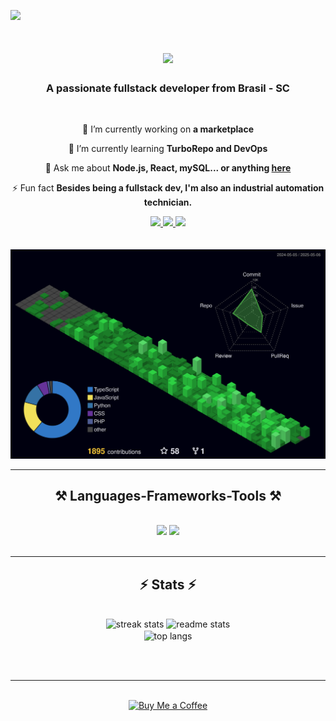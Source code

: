 ![](https://komarev.com/ghpvc/?username=Faccin27&color=006bed)

<h1 align="center">
    <img src="https://readme-typing-svg.herokuapp.com/?font=Righteous&size=35&center=true&vCenter=true&width=500&height=70&duration=4000&lines=Hi+There!+👋;+I'm+Guilherme+Faccin!;" />
</h1>

<h3 align="center">A passionate fullstack developer from Brasil - SC</h3>

<br/>

<div align="center">
 
 🔭 I’m currently working on **a marketplace**
 
 🌱 I’m currently learning **TurboRepo and DevOps**

💬 Ask me about **Node.js, React, mySQL... or anything [here](https://github.com/Faccin27/Faccin27/issues)**

⚡ Fun fact **Besides being a fullstack dev, I'm also an industrial automation technician.**

 </div>
 
<div align="center"> 
  <a href="mailto:gfaccin27@gmail.com">
    <img src="https://img.shields.io/badge/Gmail-333333?style=for-the-badge&logo=gmail&logoColor=red" />
  </a>
  <a href="https://www.linkedin.com/in/guilherme-faccin-5b71a5172/" target="_blank">
    <img src="https://img.shields.io/badge/LinkedIn-0077B5?style=for-the-badge&logo=linkedin&logoColor=white" target="_blank" />
  </a>
  <a href="https://faccindev.pro" target="_blank">
     <img src="https://img.shields.io/badge/Portfolio-FF5722?style=for-the-badge&logo=todoist&logoColor=white" target="_blank" /> 
  </a>
    <br/>    <br/>    <br/>  
  <img src="./profile-3d-contrib/profile-night-green.svg" />
</div>



 <hr/>
 
<h2 align="center">⚒️ Languages-Frameworks-Tools ⚒️</h2>
<br/>
<div align="center">
    <img src="https://skillicons.dev/icons?i=react,nextjs,vue,nodejs,python,typescript,javascript,tailwind,electron,bootstrap,html,css" />
    <img src="https://skillicons.dev/icons?i=git,vercel,heroku,prisma,express,mysql,postgres,sequelize,discord,docker,figma" /><br>
</div>

<br/>

<hr/>

<h2 align="center">⚡ Stats ⚡</h2>
<br>
<div align="center">
  <img width="390" height="150" src="https://streak-stats.demolab.com?user=Faccin27&theme=react&border=true&border_radius=10" alt="streak stats" />
  <img width="390" height="150" src="https://github-readme-stats.vercel.app/api?username=Faccin27&count_private=true&show_icons=true&theme=react&rank_icon=github&border_radius=10" alt="readme stats" />
  <br/>
  <img width="325" height="150" align="center" src="https://github-readme-stats.vercel.app/api/top-langs/?username=Faccin27&hide=HTML&langs_count=8&layout=compact&theme=react&border_radius=10&size_weight=0.5&count_weight=0.5&exclude_repo=github-readme-stats" alt="top langs" />
</div>

<br/><br/>

<hr/>

<br/>

<div align="center">
<a href='https://faccindev.pro' target='_blank'><img height='64' style='border:0px;height:64px;' src='https://storage.ko-fi.com/cdn/kofi1.png?v=3' border='0' alt='Buy Me a Coffee' /></a>
</div>

<br/>
